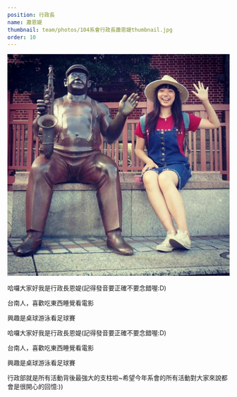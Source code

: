 ```yaml
---
position: 行政長
name: 蕭恩媞
thumbnail: team/photos/104系會行政長蕭恩媞thumbnail.jpg
order: 10
---
```

![104系會行政長蕭恩媞](photos/104系會行政長蕭恩媞full.jpg)

哈囉大家好我是行政長恩媞(記得發音要正確不要念錯喔:D)

台南人，喜歡吃東西睡覺看電影

興趣是桌球游泳看足球賽

哈囉大家好我是行政長恩媞(記得發音要正確不要念錯喔:D)

台南人，喜歡吃東西睡覺看電影

興趣是桌球游泳看足球賽

行政部就是所有活動背後最強大的支柱啦~希望今年系會的所有活動對大家來說都會是很開心的回憶:))
